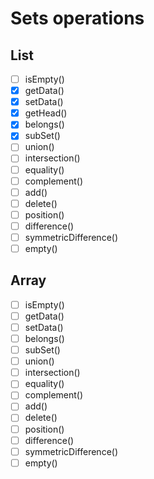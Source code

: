 # Sets operations

## List

- [ ] isEmpty()
- [x] getData()
- [x] setData()
- [x] getHead()
- [x] belongs()
- [x] subSet()
- [ ] union()
- [ ] intersection()
- [ ] equality()
- [ ] complement()
- [ ] add()
- [ ] delete()
- [ ] position()
- [ ] difference()
- [ ] symmetricDifference()
- [ ] empty()

## Array

- [ ] isEmpty()
- [ ] getData()
- [ ] setData()
- [ ] belongs()
- [ ] subSet()
- [ ] union()
- [ ] intersection()
- [ ] equality()
- [ ] complement()
- [ ] add()
- [ ] delete()
- [ ] position()
- [ ] difference()
- [ ] symmetricDifference()
- [ ] empty()